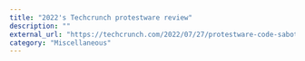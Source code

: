 ```yaml
---
title: "2022's Techcrunch protestware review"
description: ""
external_url: "https://techcrunch.com/2022/07/27/protestware-code-sabotage/"
category: "Miscellaneous"
---
```


